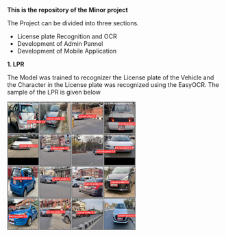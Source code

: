 **This is the repository of the Minor project** 

The Project can be divided into three sections.
- License plate Recognition and OCR
- Development of Admin Pannel 
- Development of Mobile Application

**1. LPR**

 The Model was trained to recognizer the License plate of the Vehicle and the Character in the License plate was recognized using the EasyOCR.
                                                   The sample of the LPR is given below 

  
 
 <img src="https://github.com/SudipTimalsina/Minor_proj_LEC/raw/main/img/License-plate-recognized.jpg" alt="License Plate Recognized" width="300"/>
 
